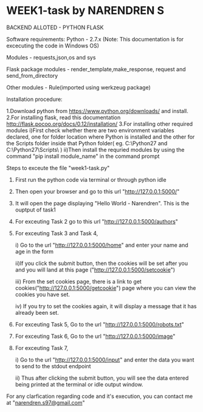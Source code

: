 # WEEK1-task by NARENDREN S

BACKEND ALLOTED - PYTHON FLASK 

Software requirements:
Python - 2.7.x 
(Note: This documentation is for excecuting the code in Windows OS)

Modules - requests,json,os and sys

Flask package modules - render_template,make_response, request and send_from_directory

Other modules - Rule(imported using werkzeug package)

Installation procedure:

1.Download python from https://www.python.org/downloads/ and install.
2.For installing flask, read this documentation http://flask.pocoo.org/docs/0.12/installation/
3.For installing other required modules
	i)First check whether there are two environment variables declared, one for folder location where Python is installed and the other for the Scripts folder inside that Python folder( eg. C:\Python27 and C:\Python27\Scripts\ )
	ii)Then install the requried  modules by using the command "pip install module_name" in the command prompt
	

Steps to exceute the file "week1-task.py"
1. First run the python code via terminal or through python idle
2. Then open your browser and go to this url "http://127.0.0.1:5000/" 
3. It will open the page displaying "Hello World - Narendren". This is the ouptput of task1
4. For exceuting Task 2 go to this url "http://127.0.0.1:5000/authors"
5. For exceuting Task 3 and Task 4,

	i) Go to the url "http://127.0.0.1:5000/home" and enter your name and age in the form 
	
	ii)If you click the submit button, then the cookies will be set after you and you will land at this page 		("http://127.0.0.1:5000/setcookie")
	
 	iii) From the set cookies page, there is a link to get cookies("http://127.0.0.1:5000/getcookie") page  where you can view the cookies you have set.

	iv) If you try to set the cookies again, it will display a message that it has already been set.

6. For exceuting Task 5, Go to the url "http://127.0.0.1:5000/robots.txt"
7. For exceuting Task 6, Go to the url "http://127.0.0.1:5000/image"
8. For exceuting Task 7,

	i) Go to the url "http://127.0.0.1:5000/input" and enter the data you want to send to the stdout endpoint

	ii) Thus after clicking the submit button, you will see the data entered being printed at the terminal or idle output window.

	
For any clarfication regarding code and it's execution, you can contact me at "narendren.s97@gmail.com"	
